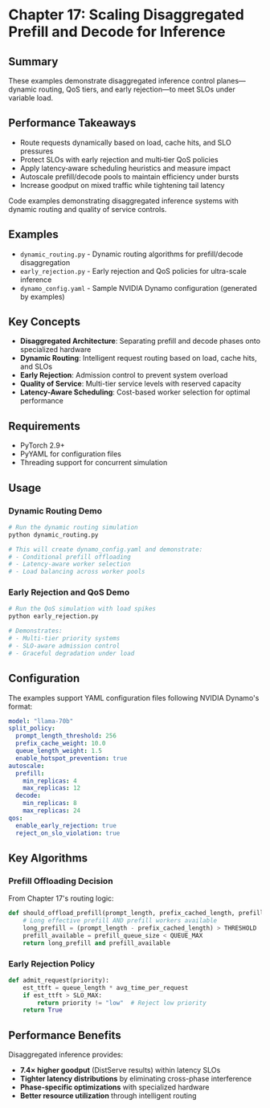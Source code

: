 # Chapter 17: Scaling Disaggregated Prefill and Decode for Inference

## Summary
These examples demonstrate disaggregated inference control planes—dynamic routing, QoS tiers, and early rejection—to meet SLOs under variable load.

## Performance Takeaways
- Route requests dynamically based on load, cache hits, and SLO pressures
- Protect SLOs with early rejection and multi‑tier QoS policies
- Apply latency‑aware scheduling heuristics and measure impact
- Autoscale prefill/decode pools to maintain efficiency under bursts
- Increase goodput on mixed traffic while tightening tail latency

Code examples demonstrating disaggregated inference systems with dynamic routing and quality of service controls.

## Examples

- `dynamic_routing.py` - Dynamic routing algorithms for prefill/decode disaggregation
- `early_rejection.py` - Early rejection and QoS policies for ultra-scale inference
- `dynamo_config.yaml` - Sample NVIDIA Dynamo configuration (generated by examples)

## Key Concepts

- **Disaggregated Architecture**: Separating prefill and decode phases onto specialized hardware
- **Dynamic Routing**: Intelligent request routing based on load, cache hits, and SLOs
- **Early Rejection**: Admission control to prevent system overload
- **Quality of Service**: Multi-tier service levels with reserved capacity
- **Latency-Aware Scheduling**: Cost-based worker selection for optimal performance

## Requirements

- PyTorch 2.9+
- PyYAML for configuration files
- Threading support for concurrent simulation

## Usage

### Dynamic Routing Demo
```bash
# Run the dynamic routing simulation
python dynamic_routing.py

# This will create dynamo_config.yaml and demonstrate:
# - Conditional prefill offloading
# - Latency-aware worker selection  
# - Load balancing across worker pools
```

### Early Rejection and QoS Demo
```bash
# Run the QoS simulation with load spikes
python early_rejection.py

# Demonstrates:
# - Multi-tier priority systems
# - SLO-aware admission control
# - Graceful degradation under load
```

## Configuration

The examples support YAML configuration files following NVIDIA Dynamo's format:

```yaml
model: "llama-70b"
split_policy:
  prompt_length_threshold: 256
  prefix_cache_weight: 10.0
  queue_length_weight: 1.5
  enable_hotspot_prevention: true
autoscale:
  prefill:
    min_replicas: 4
    max_replicas: 12
  decode:
    min_replicas: 8
    max_replicas: 24
qos:
  enable_early_rejection: true
  reject_on_slo_violation: true
```

## Key Algorithms

### Prefill Offloading Decision
From Chapter 17's routing logic:
```python
def should_offload_prefill(prompt_length, prefix_cached_length, prefill_queue_size):
    # Long effective prefill AND prefill workers available
    long_prefill = (prompt_length - prefix_cached_length) > THRESHOLD
    prefill_available = prefill_queue_size < QUEUE_MAX
    return long_prefill and prefill_available
```

### Early Rejection Policy
```python
def admit_request(priority):
    est_ttft = queue_length * avg_time_per_request
    if est_ttft > SLO_MAX:
        return priority != "low"  # Reject low priority
    return True
```

## Performance Benefits

Disaggregated inference provides:
- **7.4× higher goodput** (DistServe results) within latency SLOs
- **Tighter latency distributions** by eliminating cross-phase interference
- **Phase-specific optimizations** with specialized hardware
- **Better resource utilization** through intelligent routing
